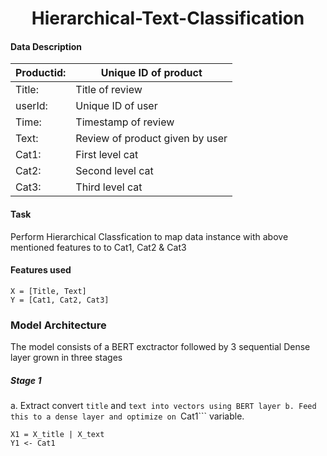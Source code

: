 # <center>Hierarchical-Text-Classification</center>
#### Data Description
| Productid:  | Unique ID of product            |   
|-------------|---------------------------------|
| Title:      | Title of review                 |
| userId:     | Unique ID of user               |
| Time:       | Timestamp of review             |
| Text:       | Review of product given by user |
| Cat1:       | First level cat                 |
| Cat2:       | Second level cat                |
| Cat3:       | Third level cat                 |   
#### Task
Perform Hierarchical Classfication to map data instance with above mentioned features to to Cat1, Cat2 & Cat3

#### Features used 
```
X = [Title, Text]
Y = [Cat1, Cat2, Cat3]
```
### Model Architecture
The model consists of a BERT exctractor followed by 3 sequential Dense layer grown in three stages

##### Stage 1
a. Extract convert ```title``` and ```text into vectors using BERT layer
b. Feed this to a dense layer and optimize on ```Cat1``` variable.

```
X1 = X_title | X_text
Y1 <- Cat1
```
